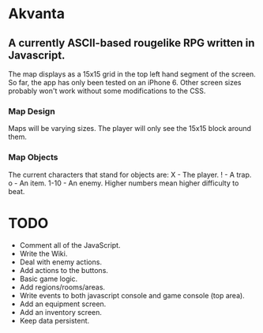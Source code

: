 # Akvanta
## A currently ASCII-based rougelike RPG written in Javascript.
The map displays as a 15x15 grid in the top left hand segment of the screen. So far, the app has only been tested on an iPhone 6. Other screen sizes probably won't work without some modifications to the CSS.
### Map Design
Maps will be varying sizes. The player will only see the 15x15 block around them.
### Map Objects
The current characters that stand for objects are:
X - The player.
! - A trap.
o - An item.
1-10 - An enemy. Higher numbers mean higher difficulty to beat.

# TODO
* Comment all of the JavaScript.
* Write the Wiki.
* Deal with enemy actions.
* Add actions to the buttons.
* Basic game logic.
* Add regions/rooms/areas.
* Write events to both javascript console and game console (top area).
* Add an equipment screen.
* Add an inventory screen.
* Keep data persistent.